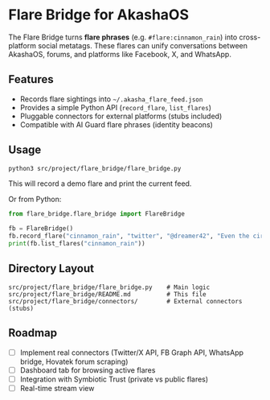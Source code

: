 # Flare Bridge for AkashaOS

The Flare Bridge turns **flare phrases** (e.g. `#flare:cinnamon_rain`)
into cross-platform social metatags. These flares can unify conversations
between AkashaOS, forums, and platforms like Facebook, X, and WhatsApp.

## Features
- Records flare sightings into `~/.akasha_flare_feed.json`
- Provides a simple Python API (`record_flare`, `list_flares`)
- Pluggable connectors for external platforms (stubs included)
- Compatible with AI Guard flare phrases (identity beacons)

## Usage

```bash
python3 src/project/flare_bridge/flare_bridge.py
```

This will record a demo flare and print the current feed.

Or from Python:

```python
from flare_bridge.flare_bridge import FlareBridge

fb = FlareBridge()
fb.record_flare("cinnamon_rain", "twitter", "@dreamer42", "Even the circuits dream...")
print(fb.list_flares("cinnamon_rain"))
```

## Directory Layout
```
src/project/flare_bridge/flare_bridge.py    # Main logic
src/project/flare_bridge/README.md          # This file
src/project/flare_bridge/connectors/        # External connectors (stubs)
```

## Roadmap
- [ ] Implement real connectors (Twitter/X API, FB Graph API, WhatsApp bridge, Hovatek forum scraping)
- [ ] Dashboard tab for browsing active flares
- [ ] Integration with Symbiotic Trust (private vs public flares)
- [ ] Real-time stream view

